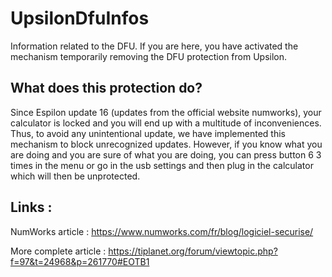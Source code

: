 # UpsilonDfuInfos

Information related to the DFU. If you are here, you have activated the mechanism temporarily removing the DFU protection from Upsilon.

## What does this protection do?

Since Espilon update 16 (updates from the official website numworks), your calculator is locked and you will end up with a multitude of inconveniences. Thus, to avoid any unintentional update, we have implemented this mechanism to block unrecognized updates. However, if you know what you are doing and you are sure of what you are doing, you can press button 6 3 times in the menu or go in the usb settings and then plug in the calculator which will then be unprotected.

## Links :
NumWorks article : https://www.numworks.com/fr/blog/logiciel-securise/

More complete article : https://tiplanet.org/forum/viewtopic.php?f=97&t=24968&p=261770#EOTB1
